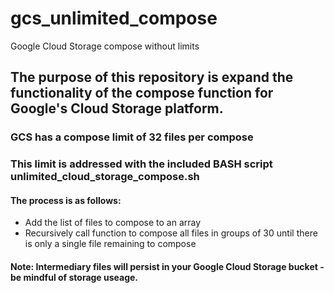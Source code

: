 # gcs_unlimited_compose
Google Cloud Storage compose without limits

## The purpose of this repository is expand the functionality of the compose function for Google's Cloud Storage platform.

### GCS has a compose limit of 32 files per compose

### This limit is addressed with the included BASH script __unlimited_cloud_storage_compose.sh__

#### The process is as follows:
- Add the list of files to compose to an array
- Recursively call function to compose all files in groups of 30 until there is only a single file remaining to compose

#### Note: Intermediary files will persist in your Google Cloud Storage bucket - be mindful of storage useage.
